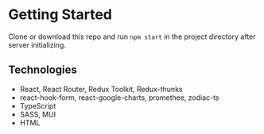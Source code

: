 # Getting Started
Clone or download this repo and run `npm start` in the project directory after server initializing.

## Technologies
- React, React Router, Redux Toolkit, Redux-thunks
- react-hook-form, react-google-charts, promethee, zodiac-ts
- TypeScript
- SASS, MUI
- HTML

